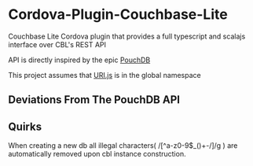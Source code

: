 # Cordova-Plugin-Couchbase-Lite
Couchbase Lite Cordova plugin that provides a
full typescript and scalajs interface over CBL's REST API

API is directly inspired by the epic [PouchDB](http://pouchdb.com)

This project assumes that [URI.js](http://example.net/) is in the global namespace


## Deviations From The PouchDB API

## Quirks
When creating a new db all illegal characters( /[^a-z0-9$_()+-/]/g )
are automatically removed upon cbl instance construction.